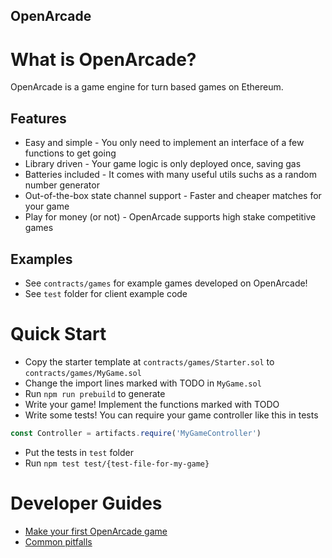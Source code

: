 OpenArcade
---

# What is OpenArcade?
OpenArcade is a game engine for turn based games on Ethereum.

## Features
- Easy and simple - You only need to implement an interface of a few functions to get going
- Library driven - Your game logic is only deployed once, saving gas
- Batteries included - It comes with many useful utils suchs as a random number generator
- Out-of-the-box state channel support - Faster and cheaper matches for your game
- Play for money (or not) - OpenArcade supports high stake competitive games

## Examples
- See `contracts/games` for example games developed on OpenArcade!
- See `test` folder for client example code

# Quick Start
- Copy the starter template at `contracts/games/Starter.sol` to `contracts/games/MyGame.sol`
- Change the import lines marked with TODO in `MyGame.sol`
- Run `npm run prebuild` to generate
- Write your game! Implement the functions marked with TODO
- Write some tests! You can require your game controller like this in tests
```javascript
const Controller = artifacts.require('MyGameController')
```
- Put the tests in `test` folder
- Run `npm test test/{test-file-for-my-game}`

# Developer Guides
- [Make your first OpenArcade game](#)
- [Common pitfalls](#)

